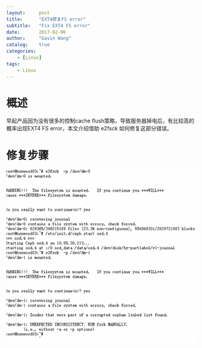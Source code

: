 ```yaml
---
layout:     post
title:      "EXT4修复FS error"
subtitle:   "Fix EXT4 FS error"
date:       2017-02-06
author:     "Gavin Wang"
catalog:    true
categories:
    - [Linux]
tags:
    - Linux
---
```


# 概述

早起产品因为没有很多的控制cache flush策略，导致服务器掉电后，有比较高的概率出现EXT4 FS error，本文介绍借助 e2fsck 如何修复这部分错误。

# 修复步骤

<img class="shadow" src="/img/in-post/ext4-fs-error-fix.png" width="1200">
